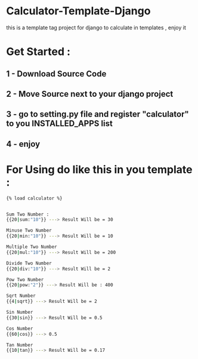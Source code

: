 # Calculator-Template-Django

this is a template tag project for django to calculate in templates , enjoy it

# Get Started :

## 1 - Download Source Code
## 2 - Move Source next to your django project
## 3 - go to setting.py file and register "calculator" to you INSTALLED_APPS list
## 4 - enjoy

# For Using do like this in you template :


```bash
{% load calculator %}


Sum Two Number :
{{20|sum:"10"}} ---> Result Will be = 30

Minuse Two Number
{{20|min:"10"}} ---> Result Will be = 10

Multiple Two Number
{{20|mul:"10"}} ---> Result Will be = 200

Divide Two Number
{{20|div:"10"}} ---> Result Will be = 2

Pow Two Number
{{20|pow:"2"}} ---> Result Will be : 400

Sqrt Number
{{4|sqrt}} ---> Result Will be = 2

Sin Number 
{{30|sin}} ---> Result Will be = 0.5

Cos Number
{{60|cos}} ---> 0.5

Tan Number
{{10|tan}} ---> Result Will be = 0.17

```

